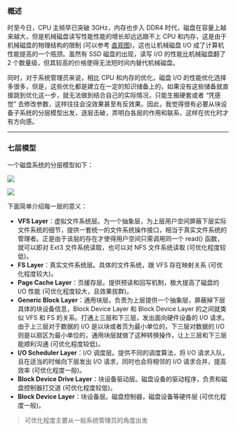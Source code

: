 ### 概述

时至今日，CPU 主频早已突破 3GHz，内存也步入 DDR4 时代，磁盘在容量上越来越大，但是机械磁盘读写性能性能的增长却远远跟不上 CPU 和内存，这是由于机械磁盘的物理结构的限制 (可以参考 [直观图](https://github.com/hsxhr-10/blog/blob/master/Linux/%E3%80%90%E7%A3%81%E7%9B%98%20IO%E3%80%91--%20%E6%80%A7%E8%83%BD%E6%8C%87%E6%A0%87(%E8%A3%B8%E7%9B%98).md))，这也让机械磁盘 I/O 成了计算机性能提高的一个瓶颈。虽然有 SSD 磁盘的出现，读写 I/O 的性能比机械磁盘翻了 2 个数量级，但其较高的价格使得无法短时间内替代机械磁盘。

同时，对于系统管理员来说，相比 CPU 和内存的优化，磁盘 I/O 的性能优化选择多很多，但是，这些优化都是建立在一定的知识储备上的，如果没有这些储备就直接跳到优化这一步，就无法做到结合自己的实际情况，只能生搬硬套或者 “凭感觉” 去修改参数，这样往往会没效果甚至有反效果。因此，我觉得很有必要从块设备子系统的分层模型出发，逐层击破，弄明白各层的作用和联系，这样在优化时才有方向感。

---

### 七层模型

一个磁盘系统的分层模型如下：

![](https://raw.githubusercontent.com/hsxhr-10/picture/master/%E7%A3%81%E7%9B%98%E5%88%86%E5%B1%82%E6%A8%A1%E5%9E%8B.png)

![](https://raw.githubusercontent.com/hsxhr-10/picture/master/%E5%9D%97%E8%AE%BE%E5%A4%87%E5%88%86%E5%B1%82%E5%9B%BE2.jpg)

下面简单介绍每一层的意义：

- **VFS Layer**：虚拟文件系统层。为一个抽象层，为上层用户空间屏蔽下层实际文件系统的细节，提供一套统一的文件系统操作接口，相当于真实文件系统的管理者。正是由于该层的存在才使得用户空间只需调用同一个 read() 函数，就可以即对 Ext3 文件系统读取，也可以对 NFS 文件系统读取 (可优化程度较低)。
- **FS Layer**：真实文件系统层。具体的文件系统，跟 VFS 存在映射关系 (可优化程度较大)。
- **Page Cache Layer**：页缓存层。提供预读和回写机制，极大提高了磁盘的 I/O 性能 (可优化程度较大，且效果拔群)。
- **Generic Block Layer**：通用块层。负责为上层提供一个抽象层，屏蔽掉下层具体的块设备信息，Block Device Layer 和 Block Device Layer 的之间就类似 VFS 和 FS 的关系。打通上三层和下三层，发出面向硬件设备的 I/O 请求。由于上三层对于数据的 I/O 是以块或者页为最小单位的，下三层对数据的 I/O 则是以扇区为最小单位的，通用块层就做了这种转换操作，让上三层和下三层能顺利沟通 (可优化程度较低)。
- **I/O Scheduler Layer**：I/O 调度层。提供不同的调度算法，将 I/O 请求入队，且在适当的时候向下层发出 I/O 请求，同时也会将相邻的 I/O 请求合并，提高效率 (可优化程度一般)。
- **Block Device Drive Layer**：块设备驱动层。磁盘设备的驱动程序，负责和磁盘控制器打交道 (可优化程度较低)。
- **Block Device Layer**：块设备层。磁盘控制器，磁盘设备等硬件层 (可优化程度一般)。

> 可优化程度主要从一般系统管理员的角度出发
